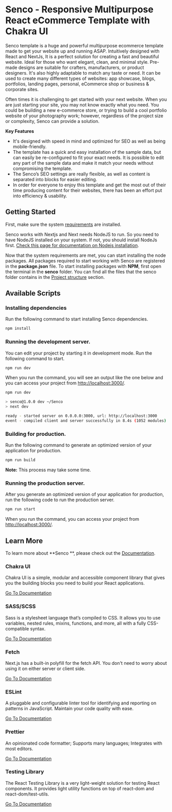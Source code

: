 # Senco - Responsive Multipurpose React  eCommerce Template with Chakra UI

Senco template is a huge and powerful multipurpose ecommerce template made to get your website up and running ASAP. Intuitively designed with React and NextJs, It is a perfect solution for creating a fast and beautiful website. Ideal for those who want elegant, clean, and minimal style. Pre-made designs are suitable for crafters, manufacturers, or product designers. It's also highly adaptable to match any taste or need. It can be used to create many different types of websites: app showcase, blogs, portfolios, landing pages, personal, eCommerce shop or business & corporate sites.

Often times it is challenging to get started with your next website. When you are just starting your site, you may not know exactly what you need. You could be building a new e-commerce store, or trying to build a cool portfolio website of your photography work; however, regardless of the project size or complexity, Senco can provide a solution.

**Key Features**

- It's designed with speed in mind and optimized for SEO as well as being mobile-friendly.
- The template has a quick and easy installation of the sample data, but can easily be re-configured to fit your exact needs. It is possible to edit any part of the sample data and make it match your needs without compromising the template.
- The Senco’s SEO settings are really flexible, as well as content is separated into blocks for easier editing.
- In order for everyone to enjoy this template and get the most out of their time producing content for their websites, there has been an effort put into efficiency & usability.


## Getting Started

First, make sure the system [requirements](https://senco.themebiotic.com/docs/getting-started/development/#requirements) are installed.

Senco works with Nextjs and Next needs NodeJS to run. So you need to have NodeJS installed on your system. If not, you should install NodeJs first. [Check this page for documentation on Nodejs installation](https://senco.themebiotic.com/docs/getting-started/development/installation-guides).

Now that the system requirements are met, you can start installing the node packages. All packages required to start working with Senco are registered in the **package.json** file. To start
installing packages with **NPM**, first open the terminal in the **senco** folder. You can find
all the files that the senco folder contains in the [Project structure](https://senco.themebiotic.com/docs/getting-started/project-structure) section.

## Available Scripts

### Installing dependencies

Run the following command to start installing Senco dependencies.

```bash
npm install
```

### Running the development server.

You can edit your project by starting it in development mode. Run the following command to start.

```bash
npm run dev
```

When you run the command, you will see an output like the one below and you can access your project from [http://localhost:3000/](http://localhost:3000/).

```bash
npm run dev

> senco@1.0.0 dev ~/Senco
> next dev

ready - started server on 0.0.0.0:3000, url: http://localhost:3000
event - compiled client and server successfully in 8.4s (1052 modules)
```

### Building for production.

Run the following command to generate an optimized version of your application for production.

```bash
npm run build
```

**Note:** This process may take some time.

### Running the production server.

After you generate an optimized version of your application for production, run the following code to run the production server.

```bash
npm run start
```

When you run the command, you can access your project from [http://localhost:3000/](http://localhost:3000/).


## Learn More

To learn more about **Senco **, please check out the [Documentation](https://senco.themebiotic.com/docs/).

### **Chakra UI**

Chakra UI is a simple, modular and accessible component library that gives you the building blocks you need to build your React applications.

[Go To Documentation](https://chakra-ui.com/docs/getting-started)

### **SASS/SCSS**

Sass is a stylesheet language that’s compiled to CSS. It allows you to use variables, nested rules, mixins, functions, and more, all with a fully CSS-compatible syntax.

[Go To Documentation](https://sass-lang.com/documentation)

### **Fetch**

Next.js has a built-in polyfill for the fetch API. You don&#39;t need to worry about using it on either server or client side.

[Go To Documentation](https://developer.mozilla.org/en-US/docs/Web/API/Fetch_API)

### **ESLint**

A pluggable and configurable linter tool for identifying and reporting on patterns in JavaScript. Maintain your code quality with ease.

[Go To Documentation](https://eslint.org/docs/user-guide/getting-started)

### **Prettier**

An opinionated code formatter; Supports many languages; Integrates with most editors.

[Go To Documentation](https://prettier.io/docs/en/index.html)

### **Testing Library**

The React Testing Library is a very light-weight solution for testing React components. It provides light utility functions on top of react-dom and react-dom/test-utils.

[Go To Documentation](https://testing-library.com/docs/)
